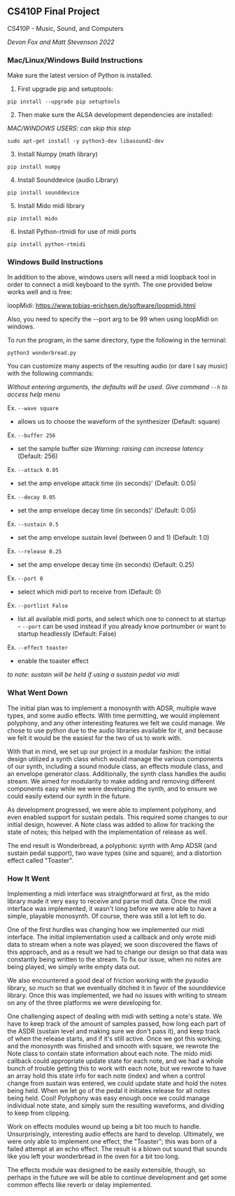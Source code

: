 ## CS410P Final Project

CS410P - Music, Sound, and Computers

*Devon Fox and Matt Stevenson 2022*

### Mac/Linux/Windows Build Instructions

Make sure the latest version of Python is installed.

1. First upgrade pip and setuptools:

`pip install --upgrade pip setuptools`

2. Then make sure the ALSA development dependencies are installed:

*MAC/WINDOWS USERS: can skip this step*

`sudo apt-get install -y python3-dev libasound2-dev`

3. Install Numpy (math library)

`pip install numpy`

4. Install Sounddevice (audio Library)

`pip install sounddevice`

5. Install Mido midi library

`pip install mido`

6. Install Python-rtmidi for use of midi ports

`pip install python-rtmidi`


### Windows Build Instructions

In addition to the above, windows users will need a midi loopback tool in order to connect a midi keyboard to the synth. The one provided below works well and is free:

loopMidi: https://www.tobias-erichsen.de/software/loopmidi.html

Also, you need to specify the --port arg to be 99 when using loopMidi on windows.


To run the program, in the same directory, type the following in the terminal:

`python3 wonderbread.py`

You can customize many aspects of the resulting audio (or dare I say music) with the following commands:

*Without entering arguments, the defaults will be used. Give command `--h` to access help menu*

Ex. `--wave square` 
* allows us to choose the waveform of the synthesizer (Default: square)

Ex. `--buffer 256`
* set the sample buffer size *Warning: raising can increase latency* (Default: 256)

Ex. `--attack 0.05`
* set the amp envelope attack time (in seconds)' (Default: 0.05)

Ex. `--decay 0.05`
* set the amp envelope decay time (in seconds)' (Default: 0.05)

Ex. `--sustain 0.5`
* set the amp envelope sustain level (between 0 and 1) (Default: 1.0)

Ex. `--release 0.25`
* set the amp envelope decay time (in seconds) (Default: 0.25)

Ex. `--port 0`
* select which midi port to receive from (Default: 0)

Ex. `--portlist False`
* list all available midi ports, and select which one to connect to at startup - `--port` can be used instead if you already know portnumber or want to startup headlessly (Default: False)

Ex. `--effect toaster`
* enable the toaster effect

*to note: sustain will be held if using a sustain pedal via midi*

### What Went Down

The initial plan was to implement a monosynth with ADSR, multiple wave types, and some audio effects. With time permitting, we would implement polyphony, and any other interesting features we felt we could manage. We chose to use python due to the audio libraries available for it, and because we felt it would be the easiest for the two of us to work with.

With that in mind, we set up our project in a modular fashion: the initial design utilized a synth class which would manage the various components of our synth, including a sound module class, an effects module class, and an envelope generator class. Additionally, the synth class handles the audio stream. We aimed for modularity to make adding and removing different components easy while we were developing the synth, and to ensure we could easily extend our synth in the future.

As development progressed, we were able to implement polyphony, and even enabled support for sustain pedals. This required some changes to our initial design, however. A Note class was added to allow for tracking the state of notes; this helped with the implementation of release as well.

The end result is Wonderbread, a polyphonic synth with Amp ADSR (and sustain pedal support), two wave types (sine and square), and a distortion effect called "Toaster".

###  How It Went

Implementing a midi interface was straightforward at first, as the mido library made it very easy to receive and parse midi data. Once the midi interface was implemented, it wasn't long before we were able to have a simple, playable monosynth. Of course, there was still a lot left to do.

One of the first hurdles was changing how we implemented our midi interface. The initial implementation used a callback and only wrote midi data to stream when a note was played; we soon discovered the flaws of this approach, and as a result we had to change our design so that data was constantly being written to the stream. To fix our issue, when no notes are being played, we simply write empty data out.

We also encountered a good deal of friction working with the pyaudio library, so much so that we eventually ditched it in favor of the sounddevice library. Once this was implemented, we had no issues with writing to stream on any of the three platforms we were developing for.

One challenging aspect of dealing with midi with setting a note's state.  We have to keep track of the amount of samples passed, how long each part of the ASDR (sustain level and making sure we don't pass it), and keep track of when the release starts, and if it's still active.  Once we got this working, and the monosynth was finished and smooth with square, we rewrote the Note class to contain state information about each note. The mido midi callback could appropriate update state for each note, and we had a whole bunch of trouble getting this to work with each note, but we rewrote to have an array hold this state info for each note (index) and when a control change from sustain was entered, we could update state and hold the notes being held.  When we let go of the pedal it initiates release for all notes being held.  Cool!  Polyphony was easy enough once we could manage individual note state, and simply sum the resulting waveforms, and dividing to keep from clipping. 

Work on effects modules wound up being a bit too much to handle. Unsurprisingly, interesting audio effects are hard to develop. Ultimately, we were only able to implement one effect, the "Toaster"; this was born of a failed attempt at an echo effect. The result is a blown out sound that sounds like you left your wonderbread in the oven for a bit too long. 

The effects module was designed to be easily extensible, though, so perhaps in the future we will be able to continue development and get some common effects like reverb or delay implemented.
